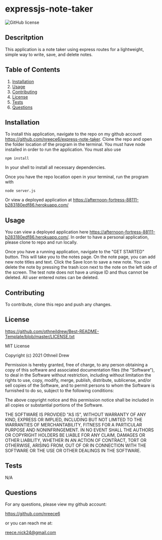 # expressjs-note-taker

![GitHub license](https://img.shields.io/badge/license-MIT-blue.svg)



## Descritption

This application is a note taker using express routes for a lightweight, simple way to write, save, and delete notes.


## Table of Contents

  1. [Installation](#installation)
  2. [Usage](#usage)
  3. [Contributing](#contributing)
  4. [License](#license)
  5. [Tests](#tests)
  6. [Questions](#questions)
  

## Installation

To install this application, navigate to the repo on my github account https://github.com/nreece6/express-note-taker. Clone the repo and open the folder location of the program in the terminal. You must have node installed in order to run the application. You must also use 

```
npm install
```

In your shell to install all necessary dependencies.

Once you have the repo location open in your terminal, run the program with 

```
node server.js
 ``` 

 Or view a deployed application at https://afternoon-fortress-88111-b283180edf86.herokuapp.com/


## Usage

You can view a deployed application here https://afternoon-fortress-88111-b283180edf86.herokuapp.com/. In order to have a personal application, please clone to repo and run locally.

Once you have a running application, navigate to the "GET STARTED" button. This will take you to the notes page. On the note page, you can add new note titles and text. Click the Save Icon to save a new note. You can delete the note by pressing the trash icon next to the note on the left side of the screen. The test note does not have a unique ID and thus cannot be deleted. All user entered notes can be deleted.

## Contributing

To contribute, clone this repo and push any changes.


## License

https://github.com/othneildrew/Best-README-Template/blob/master/LICENSE.txt

MIT License

Copyright (c) 2021 Othneil Drew

Permission is hereby granted, free of charge, to any person obtaining a copy
of this software and associated documentation files (the "Software"), to deal
in the Software without restriction, including without limitation the rights
to use, copy, modify, merge, publish, distribute, sublicense, and/or sell
copies of the Software, and to permit persons to whom the Software is
furnished to do so, subject to the following conditions:

The above copyright notice and this permission notice shall be included in all
copies or substantial portions of the Software.

THE SOFTWARE IS PROVIDED "AS IS", WITHOUT WARRANTY OF ANY KIND, EXPRESS OR
IMPLIED, INCLUDING BUT NOT LIMITED TO THE WARRANTIES OF MERCHANTABILITY,
FITNESS FOR A PARTICULAR PURPOSE AND NONINFRINGEMENT. IN NO EVENT SHALL THE
AUTHORS OR COPYRIGHT HOLDERS BE LIABLE FOR ANY CLAIM, DAMAGES OR OTHER
LIABILITY, WHETHER IN AN ACTION OF CONTRACT, TORT OR OTHERWISE, ARISING FROM,
OUT OF OR IN CONNECTION WITH THE SOFTWARE OR THE USE OR OTHER DEALINGS IN THE
SOFTWARE.


## Tests

N/A

## Questions


For any questions, please view my github account:

https://github.com/nreece6

or you can reach me at:

reece.nick24@gmail.com